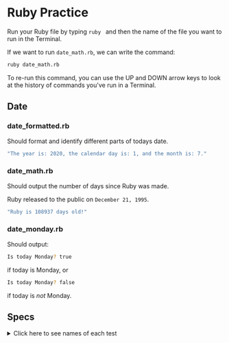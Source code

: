 # Ruby Practice

Run your Ruby file by typing `ruby ` and then the name of the file you want to run in the Terminal.

If we want to run `date_math.rb`, we can write the command:

```bash
ruby date_math.rb
```

To re-run this command, you can use the UP and DOWN arrow keys to look at the history of commands you've run in a Terminal.

## Date

### date_formatted.rb

Should format and identify different parts of todays date.

```bash
"The year is: 2020, the calendar day is: 1, and the month is: 7."
```


### date_math.rb
Should output the number of days since Ruby was made.

Ruby released to the public on `December 21, 1995`.

```bash
"Ruby is 108937 days old!"
```

### date_monday.rb

Should output:
```bash
Is today Monday? true
```
if today is Monday, or
```bash
Is today Monday? false
```
if today is _not_ Monday.

## Specs
<details>
  <summary>Click here to see names of each test</summary>

date_math.rb should output '8959' when today is Jul 1, 2020 

date_math.rb is not 'hard-coded' to the current date' 

date_formatted.rb outputs 'The year is: 2020, the calendar day is: 1, and the month is: 7.' when today is July 1, 2020 

date_formatted.rb outputs the formatted dates for any past/future date 

date_formatted.rb should output 'Is today Monday? false', when today is not Monday 

date_monday.rb should output 'Is today Monday? false', when today is not Monday 

date_monday.rb should output 'Is today Monday? false', when today is not Monday 

</details>